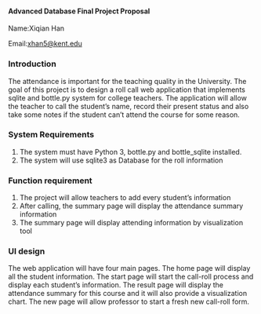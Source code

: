 #### Advanced Database Final Project ProposalName:Xiqian HanEmail:xhan5@kent.edu


### IntroductionThe attendance is important for the teaching quality in the University. The goal of this project is to design a roll call web application that implements sqlite and bottle.py system for college teachers. The application will allow the teacher to call the student’s name, record their present status and also take some notes if the student can’t attend the course for some reason.### System Requirements1) The system must have Python 3, bottle.py and bottle_sqlite installed.2) The system will use sqlite3 as Database for the roll information### Function requirement1) The project will allow teachers to add every student’s information2) After calling, the summary page will display the attendance summary information3) The summary page will display attending information by visualization tool### UI designThe web application will have four main pages. The home page will display all the student information. The start page will start the call-roll process and display each student’s information. The result page will display the attendance summary for this course and it will also provide a visualization chart. The new page will allow professor to start a fresh new call-roll form.